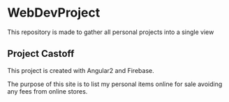 # WebDevProject
This repository is made to gather all personal projects into a single view

## Project Castoff
This project is created with Angular2 and Firebase. 

The purpose of this site is to list my personal items online for sale 
avoiding any fees from online stores.
